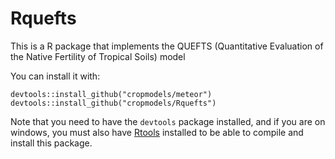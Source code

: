 # Rquefts
This is a R package that implements the QUEFTS (Quantitative Evaluation of the Native Fertility of Tropical Soils) model

You can install it with:
```
devtools::install_github("cropmodels/meteor")
devtools::install_github("cropmodels/Rquefts")
```
Note that you need to have the `devtools` package installed, and if you are on windows, you must also have [Rtools](https://cran.r-project.org/bin/windows/Rtools/) installed to be able to compile and install this package. 
